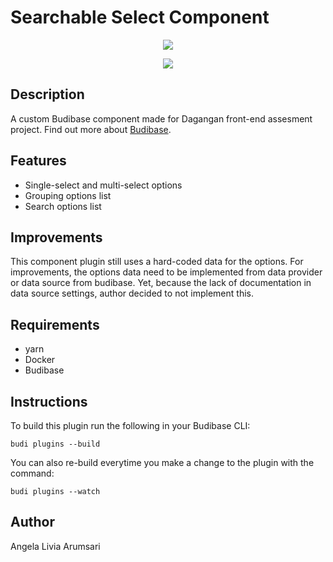 # Searchable Select Component

<p align="center">
    <img src="https://i.postimg.cc/fJPmfhWY/Screenshot-2023-03-07-224127.png">
</p>

<p align="center">
    <img src="https://i.postimg.cc/bZ2b6FdW/Screenshot-2023-03-07-224149.png">
</p>

## Description

A custom Budibase component made for Dagangan front-end assesment project. Find out more about [Budibase](https://github.com/Budibase/budibase).

## Features
* Single-select and multi-select options
* Grouping options list
* Search options list

## Improvements
This component plugin still uses a hard-coded data for the options. For improvements, the options data need to be implemented from data provider or data source from budibase. Yet, because the lack of documentation in data source settings, author decided to not implement this.

## Requirements
* yarn
* Docker
* Budibase

## Instructions

To build this plugin run the following in your Budibase CLI:

```
budi plugins --build
```

You can also re-build everytime you make a change to the plugin with the command:

```
budi plugins --watch
```

## Author
Angela Livia Arumsari